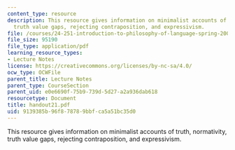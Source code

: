 ```yaml
---
content_type: resource
description: This resource gives information on minimalist accounts of truth, normativity,
  truth value gaps, rejecting contraposition, and expressivism.
file: /courses/24-251-introduction-to-philosophy-of-language-spring-2005/9139385b96f878789bbfca5a51bc35d0_handout21.pdf
file_size: 95190
file_type: application/pdf
learning_resource_types:
- Lecture Notes
license: https://creativecommons.org/licenses/by-nc-sa/4.0/
ocw_type: OCWFile
parent_title: Lecture Notes
parent_type: CourseSection
parent_uid: e0e6690f-75b9-739d-5d27-a2a936dab618
resourcetype: Document
title: handout21.pdf
uid: 9139385b-96f8-7878-9bbf-ca5a51bc35d0
---
```

This resource gives information on minimalist accounts of truth, normativity, truth value gaps, rejecting contraposition, and expressivism.
